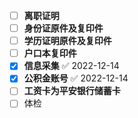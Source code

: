 - [ ]  ****离职证明****
- [ ] ****身份证原件及复印件****
- [ ] ****学历证明原件及复印件****
- [ ] ****户口本复印件****
- [x] ****信息采集**** ✅ 2022-12-14
- [x] ****公积金账号**** ✅ 2022-12-14
- [ ] ****工资卡为平安银行储蓄卡****
- [ ] 体检
